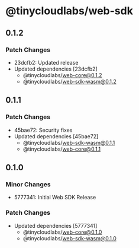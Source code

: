 # @tinycloudlabs/web-sdk

## 0.1.2

### Patch Changes

- 23dcfb2: Updated release
- Updated dependencies [23dcfb2]
  - @tinycloudlabs/web-core@0.1.2
  - @tinycloudlabs/web-sdk-wasm@0.1.2

## 0.1.1

### Patch Changes

- 45bae72: Security fixes
- Updated dependencies [45bae72]
  - @tinycloudlabs/web-sdk-wasm@0.1.1
  - @tinycloudlabs/web-core@0.1.1

## 0.1.0

### Minor Changes

- 5777341: Initial Web SDK Release

### Patch Changes

- Updated dependencies [5777341]
  - @tinycloudlabs/web-core@0.1.0
  - @tinycloudlabs/web-sdk-wasm@0.1.0
